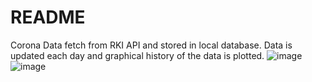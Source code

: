 # README

Corona Data fetch from RKI API and stored in local database. 
Data is updated each day and graphical history of the data is plotted.
![image](https://user-images.githubusercontent.com/55270091/171611457-7d7df9a6-fbc3-4745-8cdb-a98021d03d9a.png)
![image](https://user-images.githubusercontent.com/55270091/171611495-f14b3a20-848b-46f6-b02c-98191b467df4.png)
